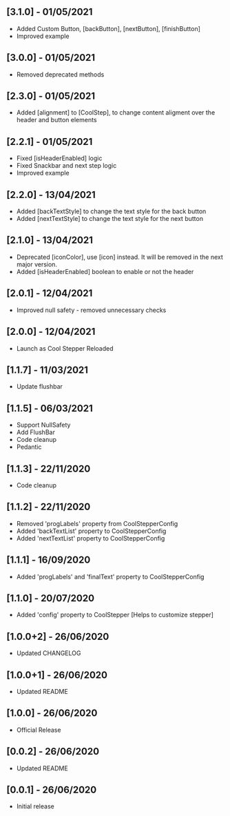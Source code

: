 ## [3.1.0] - 01/05/2021
 - Added Custom Button, [backButton], [nextButton], [finishButton]
 - Improved example
 
## [3.0.0] - 01/05/2021
 - Removed deprecated methods

## [2.3.0] - 01/05/2021
 - Added [alignment] to [CoolStep], to change content aligment over the header and button elements

## [2.2.1] - 01/05/2021
 - Fixed [isHeaderEnabled] logic
 - Fixed Snackbar and next step logic
 - Improved example

## [2.2.0] - 13/04/2021
 - Added [backTextStyle] to change the text style for the back button
- Added [nextTextStyle] to change the text style for the next button

## [2.1.0] - 13/04/2021
 - Deprecated [iconColor], use [icon] instead.
 It will be removed in the next major version.
 - Added [isHeaderEnabled] boolean to enable or not the header

## [2.0.1] - 12/04/2021
 - Improved null safety - removed unnecessary checks

## [2.0.0] - 12/04/2021
 - Launch as Cool Stepper Reloaded

## [1.1.7] - 11/03/2021

- Update flushbar

## [1.1.5] - 06/03/2021

- Support NullSafety
- Add FlushBar
- Code cleanup
- Pedantic

## [1.1.3] - 22/11/2020

- Code cleanup

## [1.1.2] - 22/11/2020

- Removed 'progLabels' property from CoolStepperConfig
- Added 'backTextList' property to CoolStepperConfig
- Added 'nextTextList' property to CoolStepperConfig

## [1.1.1] - 16/09/2020

- Added 'progLabels' and 'finalText' property to CoolStepperConfig

## [1.1.0] - 20/07/2020

- Added 'config' property to CoolStepper [Helps to customize stepper]

## [1.0.0+2] - 26/06/2020

- Updated CHANGELOG

## [1.0.0+1] - 26/06/2020

- Updated README

## [1.0.0] - 26/06/2020

- Official Release

## [0.0.2] - 26/06/2020

- Updated README

## [0.0.1] - 26/06/2020

- Initial release
